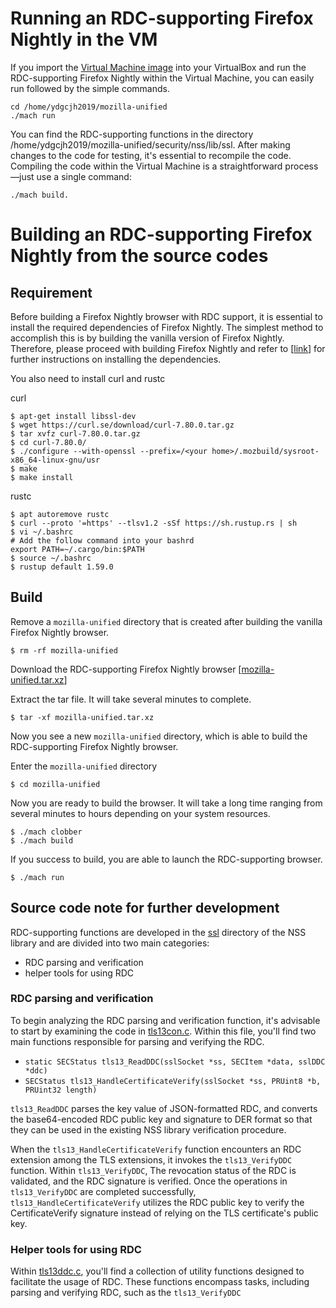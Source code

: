 # Running an RDC-supporting Firefox Nightly in the VM
If you import the [Virtual Machine image](https://drive.google.com/file/d/1N1M0dv8lLD3asQPw8uvkYyYtii5azMbn/view?usp=sharing) into your VirtualBox and run the RDC-supporting Firefox Nightly within the Virtual Machine, you can easily run followed by the simple commands.
```
cd /home/ydgcjh2019/mozilla-unified
./mach run
```
You can find the RDC-supporting functions in the directory /home/ydgcjh2019/mozilla-unified/security/nss/lib/ssl. After making changes to the code for testing, it's essential to recompile the code. Compiling the code within the Virtual Machine is a straightforward process—just use a single command:
```
./mach build.
```

# Building an RDC-supporting Firefox Nightly from the source codes

## Requirement
Before building a Firefox Nightly browser with RDC support, it is essential to install the required dependencies of Firefox Nightly. The simplest method to accomplish this is by building the vanilla version of Firefox Nightly. Therefore, please proceed with building Firefox Nightly and refer to [[link](https://firefox-source-docs.mozilla.org/setup/linux_build.html)] for further instructions on installing the dependencies.

You also need to install curl and rustc

curl
```
$ apt-get install libssl-dev
$ wget https://curl.se/download/curl-7.80.0.tar.gz
$ tar xvfz curl-7.80.0.tar.gz
$ cd curl-7.80.0/
$ ./configure --with-openssl --prefix=/<your home>/.mozbuild/sysroot-x86_64-linux-gnu/usr
$ make
$ make install
```
rustc
```
$ apt autoremove rustc
$ curl --proto '=https' --tlsv1.2 -sSf https://sh.rustup.rs | sh
$ vi ~/.bashrc
# Add the follow command into your bashrd
export PATH=~/.cargo/bin:$PATH
$ source ~/.bashrc
$ rustup default 1.59.0
```

## Build
Remove a `mozilla-unified` directory that is created after building the vanilla Firefox Nightly browser.
```
$ rm -rf mozilla-unified
```
Download the RDC-supporting Firefox Nightly browser [[mozilla-unified.tar.xz](https://drive.google.com/file/d/1k74gSh-nYOXFPo5tycP6JgKATgElORvt/view?usp=sharing)]

Extract the tar file. It will take several minutes to complete.
```
$ tar -xf mozilla-unified.tar.xz
```
Now you see a new `mozilla-unified` directory, which is able to build the RDC-supporting Firefox Nightly browser.

Enter the `mozilla-unified` directory
```
$ cd mozilla-unified
```
Now you are ready to build the browser. It will take a long time ranging from several minutes to hours depending on your system resources.
```
$ ./mach clobber
$ ./mach build
```
If you success to build, you are able to launch the RDC-supporting browser.
```
$ ./mach run
```
## Source code note for further development

RDC-supporting functions are developed in the [ssl](https://github.com/revtls/revtls/tree/main/browser/ssl) directory of the NSS library and are divided into two main categories:
- RDC parsing and verification
- helper tools for using RDC

### RDC parsing and verification
To begin analyzing the RDC parsing and verification function, it's advisable to start by examining the code in [tls13con.c](https://github.com/revtls/revtls/blob/main/browser/ssl/tls13con.c). Within this file, you'll find two main functions responsible for parsing and verifying the RDC.
- `static SECStatus tls13_ReadDDC(sslSocket *ss, SECItem *data, sslDDC *ddc)`
- `SECStatus tls13_HandleCertificateVerify(sslSocket *ss, PRUint8 *b, PRUint32 length)`

`tls13_ReadDDC` parses the key value of JSON-formatted RDC, and converts the base64-encoded RDC public key and signature to DER format so that they can be used in the existing NSS library verification procedure.

When the `tls13_HandleCertificateVerify` function encounters an RDC extension among the TLS extensions, it invokes the `tls13_VerifyDDC` function. Within `tls13_VerifyDDC`, The revocation status of the RDC is validated, and the RDC signature is verified. Once the operations in `tls13_VerifyDDC` are completed successfully, `tls13_HandleCertificateVerify` utilizes the RDC public key to verify the CertificateVerify signature instead of relying on the TLS certificate's public key.

### Helper tools for using RDC
Within [tls13ddc.c](https://github.com/revtls/revtls/blob/main/browser/ssl/tls13ddc.c), you'll find a collection of utility functions designed to facilitate the usage of RDC. These functions encompass tasks, including parsing and verifying RDC, such as the `tls13_VerifyDDC`